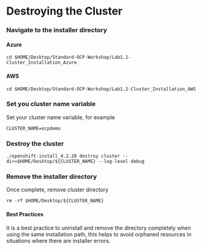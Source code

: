 # Destroying the Cluster

### Navigate to the installer directory

#### Azure
```
cd $HOME/Desktop/Standard-OCP-Workshop/Lab1.1-Cluster_Installation_Azure
```

#### AWS
```
cd $HOME/Desktop/Standard-OCP-Workshop/Lab1.2-Cluster_Installation_AWS
```

### Set you cluster name variable
Set your cluster name variable, for example
```
CLUSTER_NAME=ocpdemo
```

### Destroy the cluster
```
./openshift-install_4.2.20 destroy cluster --dir=$HOME/Desktop/${CLUSTER_NAME} --log-level debug
```

### Remove the installer directory
Once complete, remove cluster directory
```
rm -rf $HOME/Desktop/${CLUSTER_NAME}
```

#### Best Practices
It is a best practice to uninstall and remove the directory completely when using the same installation path, this helps to avoid orphaned resources in situations where there are installer errors.
